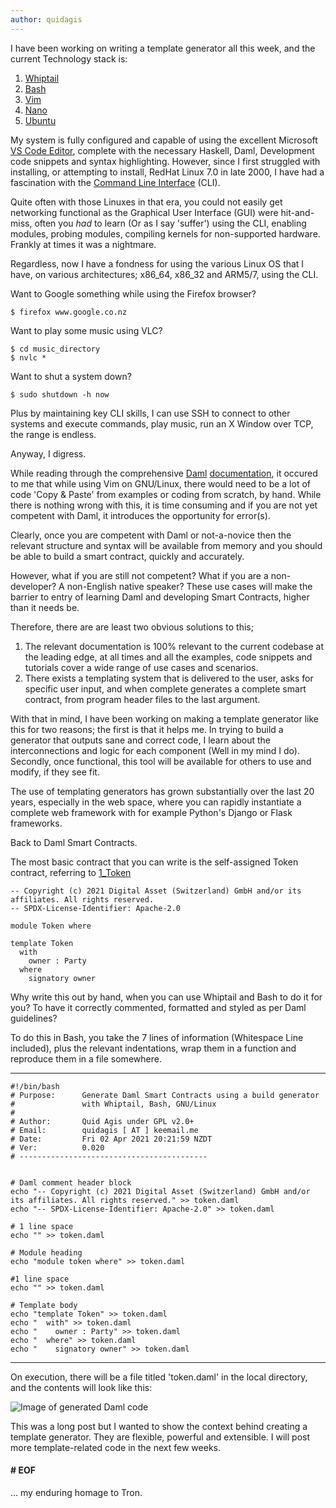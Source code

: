 ```yaml
---
author: quidagis
---
```

I have been working on writing a template generator all this week, and the current Technology stack is:

1. [Whiptail](https://linux.die.net/man/1/whiptail)
2. [Bash](https://www.gnu.org/software/bash/)
3. [Vim](https://www.vim.org/)
4. [Nano]( https://www.nano-editor.org/)
5. [Ubuntu](https://ubuntu.com/)

My system is fully configured and capable of using the excellent Microsoft [VS Code Editor](https://code.visualstudio.com/),
complete with the necessary Haskell, Daml, Development code snippets and syntax highlighting. However, since I 
first struggled with installing, or attempting to install, RedHat Linux 7.0 in late 2000, I have had a fascination with
the [Command Line Interface](https://en.wikipedia.org/wiki/Command-line_interface) (CLI).

Quite often with those Linuxes in that era, you could not easily get networking functional as the Graphical User
Interface (GUI) were hit-and-miss, often you *had* to learn (Or as I say 'suffer') using the CLI, enabling modules,
probing modules, compiling kernels for non-supported hardware. Frankly at times it was a nightmare.

Regardless, now I have a fondness for using the various Linux OS that I have, on various architectures; x86_64, x86_32
and ARM5/7, using the CLI.

Want to Google something while using the Firefox browser?
```
$ firefox www.google.co.nz
```

Want to play some music using VLC?
```
$ cd music_directory
$ nvlc *
```

Want to shut a system down?
```
$ sudo shutdown -h now
```

Plus by maintaining key CLI skills, I can use SSH to connect to other systems and execute commands, play music, run
an X Window over TCP, the range is endless.

Anyway, I digress.

While reading through the comprehensive [Daml](https://daml.com/) [documentation](https://docs.daml.com/index.html),
it occured to me that while using Vim on GNU/Linux, there would need to be a lot of code 'Copy & Paste' from examples
or coding from scratch, by hand. While there is nothing wrong with this, it is time consuming and if you are not yet
competent with Daml, it introduces the opportunity for error(s).

Clearly, once you are competent with Daml or not-a-novice then the relevant structure and syntax will be available
from memory and you should be able to build a smart contract, quickly and accurately.

However, what if you are still not competent? What if you are a non-developer? A non-English native speaker? These 
use cases will make the barrier to entry of learning Daml and developing Smart Contracts, higher than it needs be.

Therefore, there are are least two obvious solutions to this;

1. The relevant documentation is 100% relevant to the current codebase at the leading edge, at all times and all the
 examples, code snippets and tutorials cover a wide range of use cases and scenarios.
2. There exists a templating system that is delivered to the user, asks for specific user input, and when complete
generates a complete smart contract, from program header files to the last argument.

With that in mind, I have been working on making a template generator like this for two reasons; the first is that it
helps me. In trying to build a generator that outputs sane and correct code, I learn about the interconnections and
logic for each component (Well in my mind I do). Secondly, once functional, this tool will be available for others
to use and modify, if they see fit.

The use of templating generators has grown substantially over the last 20 years, especially in the web space, where
you can rapidly instantiate a complete web framework with for example Python's Django or Flask frameworks.

Back to Daml Smart Contracts.

The most basic contract that you can write is the self-assigned Token contract, referring to
[1_Token](https://docs.daml.com/daml/intro/1_Token.html)

```
-- Copyright (c) 2021 Digital Asset (Switzerland) GmbH and/or its affiliates. All rights reserved.
-- SPDX-License-Identifier: Apache-2.0

module Token where

template Token
  with
    owner : Party
  where
    signatory owner
```

Why write this out by hand, when you can use Whiptail and Bash to do it for you? To have it correctly commented,
formatted and styled as per Daml guidelines?

To do this in Bash, you take the 7 lines of information (Whitespace Line included), plus the relevant indentations, 
wrap them in a function and reproduce them in a file somewhere.

--------------------------------------------------
```
#!/bin/bash
# Purpose:      Generate Daml Smart Contracts using a build generator
#               with Whiptail, Bash, GNU/Linux
#
# Author:       Quid Agis under GPL v2.0+
# Email:        quidagis [ AT ] keemail.me
# Date:         Fri 02 Apr 2021 20:21:59 NZDT
# Ver:          0.020
# ------------------------------------------


# Daml comment header block
echo "-- Copyright (c) 2021 Digital Asset (Switzerland) GmbH and/or its affiliates. All rights reserved." >> token.daml
echo "-- SPDX-License-Identifier: Apache-2.0" >> token.daml

# 1 line space
echo "" >> token.daml

# Module heading
echo "module token where" >> token.daml

#1 line space
echo "" >> token.daml

# Template body
echo "template Token" >> token.daml
echo "  with" >> token.daml
echo "    owner : Party" >> token.daml
echo "  where" >> token.daml
echo "    signatory owner" >> token.daml
```
--------------------------------------------------

On execution, there will be a file titled 'token.daml' in the local directory, and the contents will look like this:

![Image of generated Daml code](https://raw.githubusercontent.com/quid-agis/quid-agis.github.io/main/assets/images/Screenshot_token_daml-2021-04-04_18-23-56.png)

This was a long post but I wanted to show the context behind creating a template generator. They are flexible, powerful 
and extensible. I will post more template-related code in the next few weeks.

#### # EOF

... my enduring homage to Tron.
